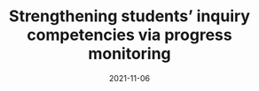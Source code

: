 ---
title: "Strengthening students’ inquiry competencies via progress monitoring"
collection: publications
permalink: /publication/2021-STANYS
date: 2021-11-06
venue: 'Science Teachers Association of New York State (STANYS) Conference'
citation: 'Sao Pedro, M., Gobert, J., & Adair, A. (2021, November). <i>Strengthening students’ inquiry competencies via progress monitoring</i> [Conference presentation]. Science Teachers Association of New York State (STANYS) Conference, Rochester, NY, United States.'
tags: [Teacher Conference Presentations]
---